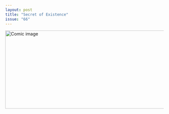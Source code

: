 ```yaml
---
layout: post
title: "Secret of Existence"
issue: "66"
---
```

<img src="{{ site.url }}/comics/66.png" title="They were also behind Mountain Dew." alt="Comic image" width="780px" height="250px"/>

